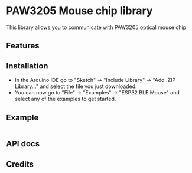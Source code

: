 # PAW3205 Mouse chip library

This library allows you to communicate with PAW3205 optical mouse chip

## Features

 
## Installation
- In the Arduino IDE go to "Sketch" -> "Include Library" -> "Add .ZIP Library..." and select the file you just downloaded.
- You can now go to "File" -> "Examples" -> "ESP32 BLE Mouse" and select any of the examples to get started.

## Example

``` C++

```

## API docs

## Credits
